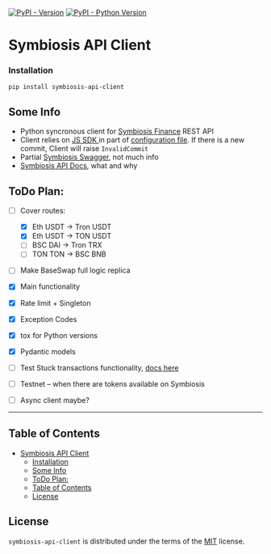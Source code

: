 [![PyPI - Version](https://img.shields.io/pypi/v/symbiosis-api-client.svg)](https://pypi.org/project/symbiosis-api-client) [![PyPI - Python Version](https://img.shields.io/pypi/pyversions/symbiosis-api-client.svg)](https://pypi.org/project/symbiosis-api-client)


# Symbiosis API Client

### Installation

```console
pip install symbiosis-api-client
```

## Some Info

- Python syncronous client for [Symbiosis Finance](https://symbiosis.finance/) REST API
- Client relies on [JS SDK ](https://github.com/symbiosis-finance/js-sdk) in part of  [configuration file](https://github.com/symbiosis-finance/js-sdk/blob/main/src/crosschain/config/mainnet.ts). If there is a new commit, Client will raise `InvalidCommit`
- Partial [Symbiosis Swagger](https://api.symbiosis.finance/crosschain/docs/), not much info
- [Symbiosis API Docs](https://docs.symbiosis.finance/developer-tools/symbiosis-api), what and why


## ToDo Plan:

- [ ] Cover routes:
  - [X] Eth USDT -> Tron USDT
  - [X] Eth USDT -> TON USDT
  - [ ] BSC DAI -> Tron TRX
  - [ ] TON TON -> BSC BNB
- [ ] Make BaseSwap full logic replica
- [X] Main functionality
- [X] Rate limit + Singleton
- [X] Exception Codes
- [X] tox for Python versions
- [X] Pydantic models
- [ ] Test Stuck transactions functionality, [docs here](https://docs.symbiosis.finance/crosschain-liquidity-engine/symbiosis-and-emergencies)
- [ ] Testnet – when there are tokens available on Symbiosis
- [ ] Async client maybe?


-----

## Table of Contents

- [Symbiosis API Client](#symbiosis-api-client)
    - [Installation](#installation)
  - [Some Info](#some-info)
  - [ToDo Plan:](#todo-plan)
  - [Table of Contents](#table-of-contents)
  - [License](#license)


## License

`symbiosis-api-client` is distributed under the terms of the [MIT](https://spdx.org/licenses/MIT.html) license.
